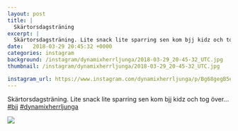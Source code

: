 ```yaml
---
layout: post
title: |
  Skärtorsdagsträning
excerpt: |
  Skärtorsdagsträning. Lite snack lite sparring sen kom bjj kidz och tog över...  
date:   2018-03-29 20:45:32 +0000
categories: instagram
background: /instagram/dynamixherrljunga/2018-03-29_20-45-32_UTC.jpg
thumbnail: /instagram/dynamixherrljunga/2018-03-29_20-45-32_UTC.jpg

instagram_url: https://www.instagram.com/dynamixherrljunga/p/Bg68gegB5ex
---
```

Skärtorsdagsträning. Lite snack lite sparring sen kom bjj kidz och tog över... [#bjj](https://www.instagram.com/explore/tags/bjj/) [#dynamixherrljunga](https://www.instagram.com/explore/tags/dynamixherrljunga/)



<img src='{{ site.baseurl }}/instagram/dynamixherrljunga/2018-03-29_20-45-32_UTC.jpg' class='img-fluid' />
